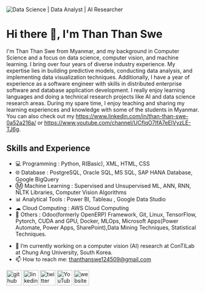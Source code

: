 ![Data Science | Data Analyst  | AI Researcher ](https://pbs.twimg.com/profile_banners/1719739583704010752/1701500243/1080x360)
# Hi there 👋, I'm Than Than Swe

I'm Than Than Swe from Myanmar, and my background in Computer Science and a focus on data science, computer vision, and machine learning. I bring over four years of diverse industry experience. My expertise lies in building predictive models, conducting data analysis, and implementing data visualization techniques. Additionally, I have a year of experience as a software engineer with skills in distributed enterprise software and database application development. I really enjoy learning languages and doing a technical research projects like AI and data science research areas. During my spare time, I enjoy teaching and sharing my learning experiences and knowledge with some of the students in Myanmar. You can also check out my https://www.linkedin.com/in/than-than-swe-0a52a216a/ or https://www.youtube.com/channel/UCflqO7IfA7eElVyzLE-TJ6g. 

## Skills and Experience
* 💻 Programming         : Python, R(Basic), XML, HTML, CSS
* 🌐 Database            : PostgreSQL, Oracle SQL, MS SQL, SAP HANA Database, Google BigQuery
* Ⓜ Machine Learning    : Supervised and Unsupervised ML, ANN, RNN, NLTK Libraries, Computer Vision Algorithms
* 📊 Analytical Tools   :  Power BI, Tableau , Google Data Studio
* ☁  Cloud Computing    : AWS Cloud Computing
* 📌 Others             : Odoo(formerly OpenERP) Framework, Git, Linux, TensorFlow, Pytorch, CUDA and GPU, Docker, MLOps, Microsoft Apps(Power Automate, Power Apps, SharePoint),Data Mining Techniques,     Statistical Techniques.

- 🔭 I’m currently working on a computer vision (AI) research at ConTILab at Chung Ang University, South Korea.
- 📫 How to reach me: thanthanswe124509@gmail.com 


[<img src='https://cdn.jsdelivr.net/npm/simple-icons@3.0.1/icons/github.svg' alt='github' height='40'>](https://github.com/https://github.com/thanthanswe-github?tab=repositories)  [<img src='https://cdn.jsdelivr.net/npm/simple-icons@3.0.1/icons/linkedin.svg' alt='linkedin' height='40'>](https://www.linkedin.com/in/https://www.linkedin.com/in/than-than-swe-0a52a216a//)  [<img src='https://cdn.jsdelivr.net/npm/simple-icons@3.0.1/icons/twitter.svg' alt='twitter' height='40'>](https://twitter.com/https://twitter.com/than_swe25435)  [<img src='https://cdn.jsdelivr.net/npm/simple-icons@3.0.1/icons/youtube.svg' alt='YouTube' height='40'>](https://www.youtube.com/channel/https://www.youtube.com/channel/UCflqO7IfA7eElVyzLE-TJ6g)  [<img src='https://cdn.jsdelivr.net/npm/simple-icons@3.0.1/icons/icloud.svg' alt='website' height='40'>](https://thanthanswe-github.github.io/)  

